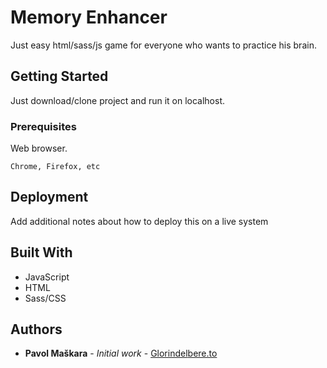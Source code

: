 # Memory Enhancer

Just easy html/sass/js game for everyone who wants to practice his brain.

## Getting Started

Just download/clone project and run it on localhost.

### Prerequisites

Web browser.
```
Chrome, Firefox, etc
```

## Deployment

Add additional notes about how to deploy this on a live system

## Built With

* JavaScript
* HTML
* Sass/CSS

## Authors

* **Pavol Maškara** - *Initial work* - [Glorindel](https://github.com/glorindel)[bere.to](https://bere.to)

